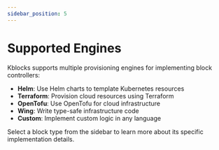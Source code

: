 ```yaml
---
sidebar_position: 5
---
```


# Supported Engines

Kblocks supports multiple provisioning engines for implementing block controllers:

- **Helm**: Use Helm charts to template Kubernetes resources
- **Terraform**: Provision cloud resources using Terraform
- **OpenTofu**: Use OpenTofu for cloud infrastructure
- **Wing**: Write type-safe infrastructure code
- **Custom**: Implement custom logic in any language

Select a block type from the sidebar to learn more about its specific implementation details. 